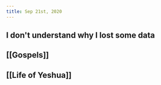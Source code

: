 ```yaml
---
title: Sep 21st, 2020
---
```


## I don't understand why I lost some data
## [[Gospels]]
## [[Life of Yeshua]]

